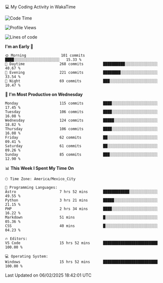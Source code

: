 💻 My Coding Activity in WakaTime
<!--START_SECTION:waka-->
![Code Time](http://img.shields.io/badge/Code%20Time-212%20hrs%2044%20mins-blue)

![Profile Views](http://img.shields.io/badge/Profile%20Views-1-blue)

![Lines of code](https://img.shields.io/badge/From%20Hello%20World%20I%27ve%20Written-1.8%20million%20lines%20of%20code-blue)

**I'm an Early 🐤** 

```text
🌞 Morning                101 commits         ████░░░░░░░░░░░░░░░░░░░░░   15.33 % 
🌆 Daytime                268 commits         ██████████░░░░░░░░░░░░░░░   40.67 % 
🌃 Evening                221 commits         ████████░░░░░░░░░░░░░░░░░   33.54 % 
🌙 Night                  69 commits          ███░░░░░░░░░░░░░░░░░░░░░░   10.47 % 
```
📅 **I'm Most Productive on Wednesday** 

```text
Monday                   115 commits         ████░░░░░░░░░░░░░░░░░░░░░   17.45 % 
Tuesday                  106 commits         ████░░░░░░░░░░░░░░░░░░░░░   16.08 % 
Wednesday                124 commits         █████░░░░░░░░░░░░░░░░░░░░   18.82 % 
Thursday                 106 commits         ████░░░░░░░░░░░░░░░░░░░░░   16.08 % 
Friday                   62 commits          ██░░░░░░░░░░░░░░░░░░░░░░░   09.41 % 
Saturday                 61 commits          ██░░░░░░░░░░░░░░░░░░░░░░░   09.26 % 
Sunday                   85 commits          ███░░░░░░░░░░░░░░░░░░░░░░   12.90 % 
```


📊 **This Week I Spent My Time On** 

```text
🕑︎ Time Zone: America/Mexico_City

💬 Programming Languages: 
Astro                    7 hrs 52 mins       ████████████░░░░░░░░░░░░░   49.55 % 
Python                   3 hrs 21 mins       █████░░░░░░░░░░░░░░░░░░░░   21.15 % 
PHP                      2 hrs 34 mins       ████░░░░░░░░░░░░░░░░░░░░░   16.22 % 
Markdown                 51 mins             █░░░░░░░░░░░░░░░░░░░░░░░░   05.36 % 
CSS                      40 mins             █░░░░░░░░░░░░░░░░░░░░░░░░   04.23 % 

🔥 Editors: 
VS Code                  15 hrs 52 mins      █████████████████████████   100.00 % 

💻 Operating System: 
Windows                  15 hrs 52 mins      █████████████████████████   100.00 % 
```


 Last Updated on 06/02/2025 18:42:01 UTC
<!--END_SECTION:waka-->
